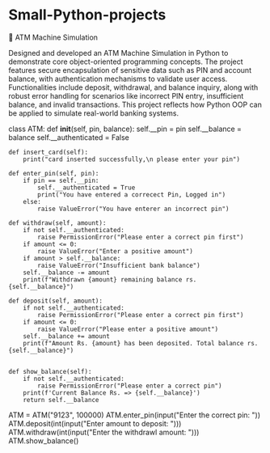 # Small-Python-projects
🏦 ATM Machine Simulation

Designed and developed an ATM Machine Simulation in Python to demonstrate core object-oriented programming concepts. The project features secure encapsulation of sensitive data such as PIN and account balance, with authentication mechanisms to validate user access. Functionalities include deposit, withdrawal, and balance inquiry, along with robust error handling for scenarios like incorrect PIN entry, insufficient balance, and invalid transactions. This project reflects how Python OOP can be applied to simulate real-world banking systems.


class ATM:
    def __init__(self, pin, balance):
        self.__pin = pin
        self.__balance = balance
        self.__authenticated = False

    def insert_card(self):
        print("card inserted successfully,\n please enter your pin")

    def enter_pin(self, pin):
        if pin == self.__pin:
            self.__authenticated = True
            print("You have entered a correcect Pin, Logged in")
        else:
            raise ValueError("You have enterer an incorrect pin")

    def withdraw(self, amount):
        if not self.__authenticated:
            raise PermissionError("Please enter a correct pin first")
        if amount <= 0:
            raise ValueError("Enter a positive amount")
        if amount > self.__balance:
            raise ValueError("Insufficient bank balance")
        self.__balance -= amount
        print(f"Withdrawn {amount} remaining balance rs. {self.__balance}")

    def deposit(self, amount):
        if not self.__authenticated:
            raise PermissionError("Please enter a correct pin first")
        if amount <= 0:
            raise ValueError("Please enter a positive amount")
        self.__balance += amount
        print(f"Amount Rs. {amount} has been deposited. Total balance rs. {self.__balance}")


    def show_balance(self):
        if not self.__authenticated:
            raise PermissionError("Please enter a correct pin")
        print(f'Current Balance Rs. => {self.__balance}')
        return self.__balance

ATM = ATM("9123", 100000)
ATM.enter_pin(input("Enter the correct pin: "))
ATM.deposit(int(input("Enter amount to deposit: ")))
ATM.withdraw(int(input("Enter the withdrawl amount: ")))
ATM.show_balance()

